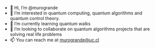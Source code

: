 - 👋 Hi, I’m @murogrande
- 👀 I’m interested in quantum computing, quantum algorithms and quantum control theory.
- 🌱 I’m currently learning quantum walks
- 💞️ I’m looking to collaborate on quantum algorithms projects that are solving real life problems
- 📫 You can reach me at murogrande@uc.cl

<!---
murogrande/murogrande is a ✨ special ✨ repository because its `README.md` (this file) appears on your GitHub profile.
You can click the Preview link to take a look at your changes.
--->
